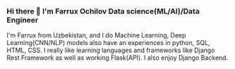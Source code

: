 ### Hi there 👋 I'm Farrux Ochilov Data science(ML/AI)/Data Engineer

I'm Farrux from Uzbekistan, and I do Machine Learning, Deep Learning(CNN/NLP) models also have an experiences in python, SQL, HTML, CSS. I really like learning languages and frameworks like Django Rest Framework as well as working Flask(API). I also enjoy Django Backend.
